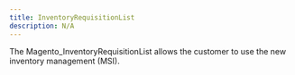 ```yaml
---
title: InventoryRequisitionList
description: N/A
---
```


The Magento_InventoryRequisitionList allows the customer to use the new inventory management (MSI).
